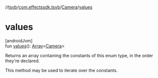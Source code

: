 //[tsvb](../../../index.md)/[com.effectssdk.tsvb](../index.md)/[Camera](index.md)/[values](values.md)

# values

[androidJvm]\
fun [values](values.md)(): [Array](https://kotlinlang.org/api/latest/jvm/stdlib/kotlin-stdlib/kotlin/-array/index.html)&lt;[Camera](index.md)&gt;

Returns an array containing the constants of this enum type, in the order they're declared.

This method may be used to iterate over the constants.
